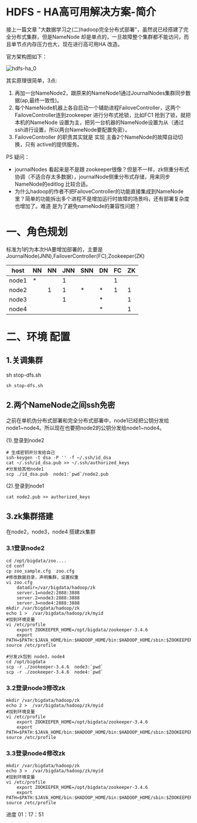 

# HDFS - HA高可用解决方案-简介

接上一篇文章 "大数据学习之(二)hadoop完全分布式部署"，虽然说已经搭建了完全分布式集群，但是NameNode 却是单点的，一旦故障整个集群都不能访问，而且单节点内存压力也大，现在进行高可用HA 改造。

官方架构图如下：

![hdfs-ha_0](https://s2.loli.net/2022/04/10/b3sB4kOPUdx5CXG.png)

其实原理很简单，3点:

1. 再加一台NameNode2，跟原来的NameNode1通过JournalNodes集群同步数据(ap,最终一致性)。
2. 每个NameNode机器上各自启动一个辅助进程FailoveController，这两个FailoveController连到zookeeper 进行分布式抢锁，比如FC1 抢到了锁，就把本机的NameNode 设置为主，把另一台机器的NameNode设置为从（通过ssh进行设置，所以两台NameNode要配置免密）。
3. FailoveController 的职责其实就是 实现 主备2个NameNode的故障自动切换，只有 active的提供服务。

PS 疑问：

- journalNodes 看起来是不是跟 zookeeper很像？但是不一样，zk侧重分布式协调（不适合存太多数据），journalNode侧重分布式存储，用来同步NameNode的editlog 比较合适。
- 为什么hadoop的作者不把FailoveController的功能直接集成到NameNode里？简单的功能拆出多个进程不是增加运行时故障的场景吗，还有部署复杂度也增加了。难道 是为了避免nameNode的兼容性问题？

# 一、角色规划

标准为1的为本次HA要增加部署的，主要是 JournalNode(JNN),FailoverController(FC),Zookeeper(ZK)

| host  | NN   | NN   | JNN  | SNN  | DN   | FC   | ZK   |
| ----- | ---- | ---- | ---- | ---- | ---- | ---- | ---- |
| node1 | *    |      | 1    |      |      | 1    |      |
| node2 |      | 1    | 1    | *    | *    | 1    | 1    |
| node3 |      |      | 1    |      | *    |      | 1    |
| node4 |      |      |      |      | *    |      | 1    |



# 二、环境 配置

## 1.关调集群

sh stop-dfs.sh

```
sh stop-dfs.sh
```

## 2.两个NameNode之间ssh免密 

之前在单机伪分布式部署和完全分布式部署中，node1已经把公钥分发给node1~node4。所以现在也要把node2的公钥分发给node1~node4。

(1).登录到node2

```
# 生成密钥并分发给自己
ssh-keygen -t dsa -P '' -f ~/.ssh/id_dsa
cat ~/.ssh/id_dsa.pub >> ~/.ssh/authorized_keys
#分发给其他node1
scp ./id_dsa.pub  node1:`pwd`/node2.pub
```

(2).登录到node1

```
cat node2.pub >> authorized_keys
```

## 3.zk集群搭建

 在node2，node3，node4 搭建zk集群

### 3.1登录node2

```
cd /opt/bigdata/zoo....
cd conf
cp zoo_sample.cfg  zoo.cfg
#修改数据目录，声明集群，设置权重
vi zoo.cfg
	datadir=/var/bigdata/hadoop/zk
	server.1=node2:2888:3888
	server.2=node3:2888:3888
	server.3=node4:2888:3888
mkdir /var/bigdata/hadoop/zk
echo 1 >  /var/bigdata/hadoop/zk/myid 
#加到环境变量
vi /etc/profile
	export ZOOKEEPER_HOME=/opt/bigdata/zookeeper-3.4.6
	export PATH=$PATH:$JAVA_HOME/bin:$HADOOP_HOME/bin:$HADOOP_HOME/sbin:$ZOOKEEPER_HOME/bin
source /etc/profile
```

```
#分发zk包到 node3，node4
cd /opt/bigdata
scp -r ./zookeeper-3.4.6  node3:`pwd`
scp -r ./zookeeper-3.4.6  node4:`pwd`
```

### 3.2登录node3修改zk

```
mkdir /var/bigdata/hadoop/zk
echo 2 >  /var/bigdata/hadoop/zk/myid 
#加到环境变量
vi /etc/profile
	export ZOOKEEPER_HOME=/opt/bigdata/zookeeper-3.4.6
	export PATH=$PATH:$JAVA_HOME/bin:$HADOOP_HOME/bin:$HADOOP_HOME/sbin:$ZOOKEEPER_HOME/bin
source /etc/profile
```

### 3.3登录node4修改zk

```
mkdir /var/bigdata/hadoop/zk
echo 3 >  /var/bigdata/hadoop/zk/myid 
#加到环境变量
vi /etc/profile
	export ZOOKEEPER_HOME=/opt/bigdata/zookeeper-3.4.6
	export PATH=$PATH:$JAVA_HOME/bin:$HADOOP_HOME/bin:$HADOOP_HOME/sbin:$ZOOKEEPER_HOME/bin
source /etc/profile
```



进度 01：17：51